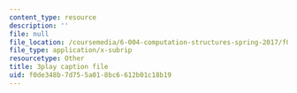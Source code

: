 ```yaml
---
content_type: resource
description: ''
file: null
file_location: /coursemedia/6-004-computation-structures-spring-2017/f0de348b7d755a018bc6612b01c18b19_-bWtembpQjU.vtt
file_type: application/x-subrip
resourcetype: Other
title: 3play caption file
uid: f0de348b-7d75-5a01-8bc6-612b01c18b19
---
```

